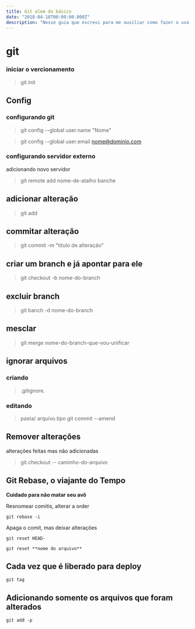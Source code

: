 ```yaml
---
title: Git alem do básico
date: "2018-04-18T00:00:00.000Z"
description: "Nesse guia que escrevi para me auxiliar como fazer o uso do git descrevo alguns comandos e o que eles faze."
---
```


# git

### iniciar o vercionamento
> git init 

## Config 

### configurando git
> git config --global user.name "Nome"

> git config --global user.email nome@dominio.com

### configurando servidor externo
adicionando novo servidor
> git remote add nome-de-atalho banche 


## adicionar alteração
> git add
 
## commitar alteração
> git commit -m "titulo de alteração"
 
## criar um branch e já apontar para ele
> git checkout -b nome-do-branch

## excluir branch 
> git banch -d nome-do-branch

## mesclar
> git merge nome-do-branch-que-vou-unificar

## ignorar arquivos

### criando
> .gitignore.

### editando

> pasta/
 arquivo.tipo
> git commit --amend
 
 
## Remover alterações
 
 alterações feitas mas não adicionadas 
 
 > git checkout -- caminho-do-arquivo 
 
## Git Rebase, o viajante do Tempo

**Cuidado para não matar seu avô**

Resnomear comitis, alterar a order
```
git rebase -i 

```

Apaga o comit, mas deixar alterações 
```
git reset HEAD-
```


```
git reset **nome do arquivo**
```

## Cada vez que é liberado para deploy
```
git tag
```

## Adicionando somente os arquivos que foram alterados

```
git add -p
```

